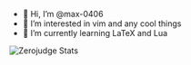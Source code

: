 - 👋 Hi, I’m @max-0406
- 👀 I’m interested in vim and any cool things
- 🌱 I’m currently learning LaTeX and Lua

![Zerojudge Stats](https://zj-query-0.herokuapp.com/user?user_id=126459&name=Max&theme=merko)
